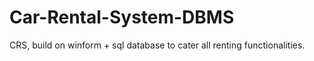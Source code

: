 # Car-Rental-System-DBMS
CRS, build on winform + sql database to cater all renting functionalities. 
